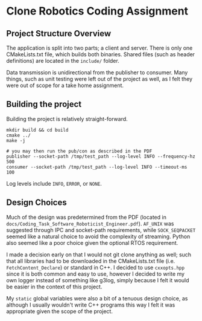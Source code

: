 # Clone Robotics Coding Assignment

## Project Structure Overview

The application is split into two parts; a client and server. There is only one CMakeLists.txt file, which builds both binaries. Shared files (such as header definitions) are located in the `include/` folder.

Data transmission is unidirectional from the publisher to consumer. Many things, such as unit testing were left out of the project as well, as I felt they were out of scope for a take home assignment.

## Building the project

Building the project is relatively straight-forward.

```
mkdir build && cd build
cmake ../
make -j

# you may then run the pub/con as described in the PDF
publisher --socket-path /tmp/test_path --log-level INFO --frequency-hz 500
consumer --socket-path /tmp/test_path --log-level INFO --timeout-ms 100
```

Log levels include `INFO`, `ERROR`, or `NONE`.

## Design Choices

Much of the design was predetermined from the PDF (located in `docs/Coding_Task_Software_Roboticist_Engineer.pdf`). `AF_UNIX` was suggested through IPC and socket-path requirements, while `SOCK_SEQPACKET` seemed like a natural choice to avoid the complexity of streaming. Python also seemed like a poor choice given the optional RTOS requirement.

I made a decision early on that I would not git clone anything as well; such that all libraries had to be downloaded in the CMakeLists.txt file (i.e. `FetchContent_Declare`) or standard in C++. I decided to use `cxxopts.hpp` since it is both common and easy to use, however I decided to write my own logger instead of something like g3log, simply because I felt it would be easier in the context of this project.

My `static` global variables were also a bit of a tenuous design choice, as although I usually wouldn't write C++ programs this way I felt it was appropriate given the scope of the project.